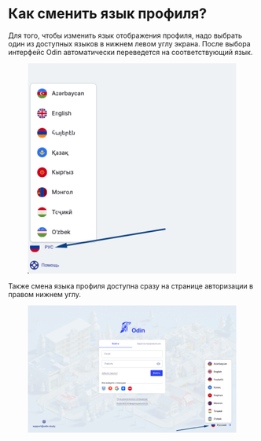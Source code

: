 # Как сменить язык профиля?

Для того, чтобы изменить язык отображения профиля, надо выбрать один из доступных языков в нижнем левом углу экрана. После выбора интерфейс Odin автоматически переведется на соответствующий язык.

<figure><img src=".gitbook/assets/image (134).png" alt=""><figcaption></figcaption></figure>

Также смена языка профиля доступна сразу на странице авторизации в правом нижнем углу.&#x20;

<figure><img src=".gitbook/assets/image (135).png" alt=""><figcaption></figcaption></figure>
